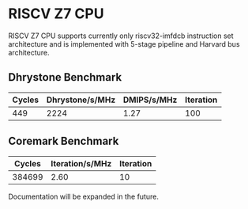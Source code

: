 # RISCV Z7 CPU #

RISCV Z7 CPU supports currently only riscv32-imfdcb instruction set architecture and is implemented with 5-stage pipeline and Harvard bus architecture.

## Dhrystone Benchmark ##
| Cycles | Dhrystone/s/MHz | DMIPS/s/MHz | Iteration |
| ------ | --------------- | ----------- | --------- |
|    449 |            2224 |        1.27 |       100 |

## Coremark Benchmark ##
| Cycles | Iteration/s/MHz | Iteration |
| ------ | --------------- | --------- |
| 384699 |            2.60 |        10 |

Documentation will be expanded in the future.
